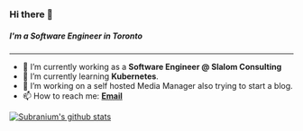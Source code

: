 ### Hi there 👋
##### I'm a Software Engineer in Toronto
---

- 🔭 I’m currently working as a **Software Engineer @ Slalom Consulting**
- 🌱 I’m currently learning **Kubernetes**.
- 👯 I’m working on a self hosted Media Manager also trying to start a blog.
- 📫 How to reach me:
  **[Email](mailto:safderareepattamannil@gmail.com)**

[![Subranium's github stats](https://github-readme-stats.vercel.app/api?username=safderareepattamannil&show_icons=true&theme=merko)](https://github.com/anuraghazra/github-readme-stats)
<br>
